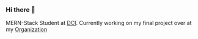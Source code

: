 ### Hi there 👋

MERN-Stack Student at [DCI](https://digitalcareerinstitute.org/de/courses/web-development). Currently working on my final project over at my [Organization](https://github.com/orgs/CodeTriumvirat/repositories)

